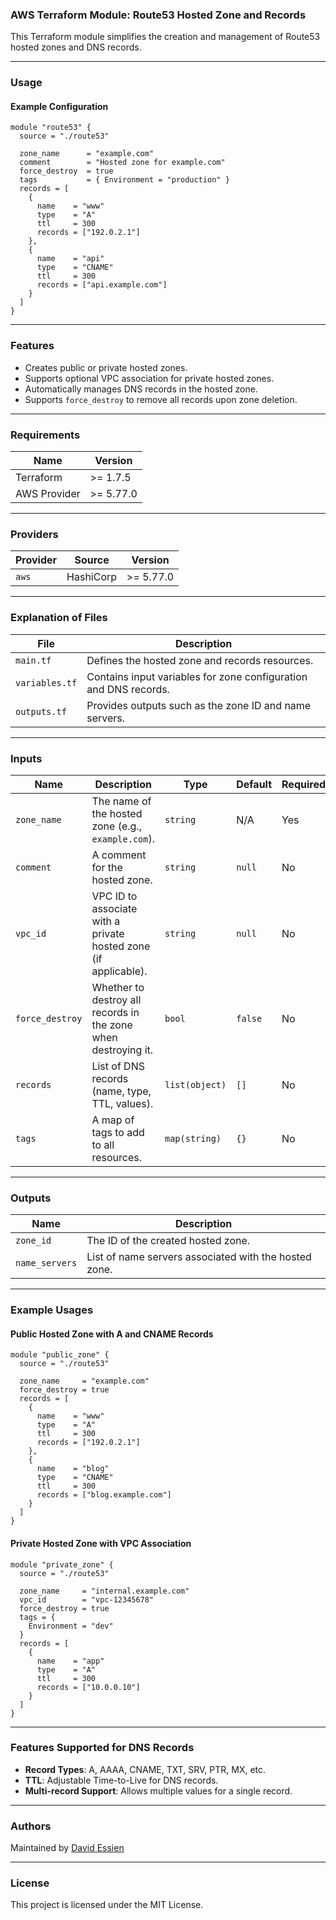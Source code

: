 ### AWS Terraform Module: Route53 Hosted Zone and Records

This Terraform module simplifies the creation and management of Route53 hosted zones and DNS records.

---

### **Usage**

#### Example Configuration

```hcl
module "route53" {
  source = "./route53"

  zone_name      = "example.com"
  comment        = "Hosted zone for example.com"
  force_destroy  = true
  tags           = { Environment = "production" }
  records = [
    {
      name    = "www"
      type    = "A"
      ttl     = 300
      records = ["192.0.2.1"]
    },
    {
      name    = "api"
      type    = "CNAME"
      ttl     = 300
      records = ["api.example.com"]
    }
  ]
}
```

---

### **Features**

- Creates public or private hosted zones.
- Supports optional VPC association for private hosted zones.
- Automatically manages DNS records in the hosted zone.
- Supports `force_destroy` to remove all records upon zone deletion.

---

### Requirements

| Name         | Version   |
| ------------ | --------- |
| Terraform    | >= 1.7.5  |
| AWS Provider | >= 5.77.0 |

---

### Providers

| Provider | Source    | Version   |
| -------- | --------- | --------- |
| `aws`    | HashiCorp | >= 5.77.0 |

---

### **Explanation of Files**

| **File**       | **Description**                                                  |
| -------------- | ---------------------------------------------------------------- |
| `main.tf`      | Defines the hosted zone and records resources.                   |
| `variables.tf` | Contains input variables for zone configuration and DNS records. |
| `outputs.tf`   | Provides outputs such as the zone ID and name servers.           |

---

### **Inputs**

| **Name**        | **Description**                                                 | **Type**       | **Default** | **Required** |
| --------------- | --------------------------------------------------------------- | -------------- | ----------- | ------------ |
| `zone_name`     | The name of the hosted zone (e.g., `example.com`).              | `string`       | N/A         | Yes          |
| `comment`       | A comment for the hosted zone.                                  | `string`       | `null`      | No           |
| `vpc_id`        | VPC ID to associate with a private hosted zone (if applicable). | `string`       | `null`      | No           |
| `force_destroy` | Whether to destroy all records in the zone when destroying it.  | `bool`         | `false`     | No           |
| `records`       | List of DNS records (name, type, TTL, values).                  | `list(object)` | `[]`        | No           |
| `tags`          | A map of tags to add to all resources.                          | `map(string)`  | `{}`        | No           |

---

### **Outputs**

| **Name**       | **Description**                                       |
| -------------- | ----------------------------------------------------- |
| `zone_id`      | The ID of the created hosted zone.                    |
| `name_servers` | List of name servers associated with the hosted zone. |

---

### **Example Usages**

#### Public Hosted Zone with A and CNAME Records

```hcl
module "public_zone" {
  source = "./route53"

  zone_name     = "example.com"
  force_destroy = true
  records = [
    {
      name    = "www"
      type    = "A"
      ttl     = 300
      records = ["192.0.2.1"]
    },
    {
      name    = "blog"
      type    = "CNAME"
      ttl     = 300
      records = ["blog.example.com"]
    }
  ]
}
```

#### Private Hosted Zone with VPC Association

```hcl
module "private_zone" {
  source = "./route53"

  zone_name     = "internal.example.com"
  vpc_id        = "vpc-12345678"
  force_destroy = true
  tags = {
    Environment = "dev"
  }
  records = [
    {
      name    = "app"
      type    = "A"
      ttl     = 300
      records = ["10.0.0.10"]
    }
  ]
}
```

---

### **Features Supported for DNS Records**

- **Record Types**: A, AAAA, CNAME, TXT, SRV, PTR, MX, etc.
- **TTL**: Adjustable Time-to-Live for DNS records.
- **Multi-record Support**: Allows multiple values for a single record.

---

### **Authors**

Maintained by [David Essien](https://davidessien.com)

---

### **License**

This project is licensed under the MIT License.
